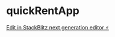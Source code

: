 # quickRentApp

[Edit in StackBlitz next generation editor ⚡️](https://stackblitz.com/~/github.com/saivigneshdhamerla/quickRentApp)